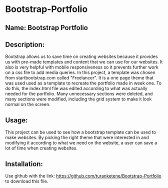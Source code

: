 # Bootstrap-Portfolio


## Name: Bootstrap Portfolio

## Description: 
Bootstrap allows us to save time on creating websites because it provides us with pre-made templates and content that we can use for our websites. It also is very helpful with mobile responsiveness so it prevents further work on a css file to add media queries. In this project, a template was chosen from startbootstrap.com called "Freelancer". It is a one page theme that was used used as a template to recreate the portfolio made in week one. To do this, the index.html file was edited according to what was actually needed for the portfolio. Many unnecessary sections were deleted, and many sections were modified, including the grid system to make it look normal on the screen.

## Usage:
This project can be used to see how a bootstrap template can be used to make websites. By picking  the right theme that were interested in and modifying it according to what we need on the website, a user can save a lot of time when creating websites.

## Installation:

Use github with the link: https://github.com/turanketene/Bootstrap-Portfolio to download this file.
